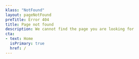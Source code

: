 ```yaml
---
klass: "NotFound"
layout: pageNotFound
preTitle: Error 404
title: Page not found
description: We cannot find the page you are looking for
cta:
- text: Home
  isPrimary: true
  href: /
---
```

